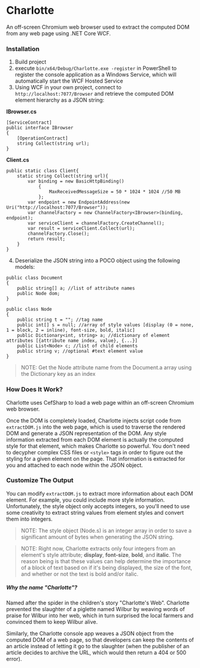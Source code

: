 # Charlotte
An off-screen Chromium web browser used to extract the computed DOM from any web page using .NET Core WCF.

### Installation
1. Build project
2. execute `bin/x64/Debug/Charlotte.exe -register` in PowerShell to register the console application as a Windows Service, which will automatically start the WCF Hosted Service
3. Using WCF in your own project, connect to `http://localhost:7077/Browser` and retrieve the computed DOM element hierarchy as a JSON string:


**IBrowser.cs**
```
[ServiceContract]
public interface IBrowser
{
    [OperationContract]
    string Collect(string url);
}
```

**Client.cs**
```
public static class Client{
	static string Collect(string url){
		var binding = new BasicHttpBinding()
			{
				MaxReceivedMessageSize = 50 * 1024 * 1024 //50 MB
			};
		var endpoint = new EndpointAddress(new Uri("http://localhost:7077/Browser"));
		var channelFactory = new ChannelFactory<IBrowser>(binding, endpoint);
		var serviceClient = channelFactory.CreateChannel();
		var result = serviceClient.Collect(url);
		channelFactory.Close();
		return result;
	}
}

```

4. Deserialize the JSON string into a POCO object using the following models:

```
public class Document
{
    public string[] a; //list of attribute names
    public Node dom;
}

public class Node
{
    public string t = ""; //tag name
    public int[] s = null; //array of style values [display (0 = none, 1 = block, 2 = inline), font-size, bold, italic]
    public Dictionary<int, string> a; //dictionary of element attributes [{attribute name index, value}, {...}]
    public List<Node> c; //list of child elements
    public string v; //optional #text element value
}
```

> NOTE: Get the Node attribute name from the Document.a array using the Dictionary key as an index

### How Does It Work?
Charlotte uses CefSharp to load a web page within an off-screen Chromium web browser. 

Once the DOM is completely loaded, Charlotte injects script code from `extractDOM.js` into the web page, which is used to traverse the rendered DOM and generate a JSON representation of the DOM. Any style information extracted from each DOM element is actually the computed style for that element, which makes Charlotte so powerful. You don't need to decypher complex CSS files or `<style>` tags in order to figure out the styling for a given element on the page. That information is extracted for you and attached to each node within the JSON object.

### Customize The Output
You can modify `extractDOM.js` to extract more information about each DOM element. For example, you could include more style information. Unfortunately, the style object only accepts integers, so you'll need to use some creativity to extract string values from element styles and convert them into integers.

> NOTE: The style object (Node.s) is an integer array in order to save a significant amount of bytes when generating the JSON string.

> NOTE: Right now, Charlotte extracts only four integers from an element's style attribute; **display**, **font-size**, **bold**, and **italic**. The reason being is that these values can help determine the importance of a block of text based on if it's being displayed, the size of the font, and whether or not the text is bold and/or italic.

##### Why the name "Charlotte"?
Named after the spider in the children's story "Charlotte's Web". Charlotte prevented the slaughter of a piglette named Wilbur by weaving words of praise for Wilbur into her web, which in turn surprised the local farmers and convinced them to keep Wilbur alive.

Similarly, the Charlotte console app weaves a JSON object from the computed DOM of a web page, so that developers can keep the contents of an article instead of letting it go to the slaughter (when the publisher of an article decides to archive the URL, which would then return a 404 or 500 error).

